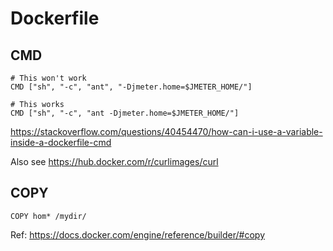 # Dockerfile

## CMD

```
# This won't work
CMD ["sh", "-c", "ant", "-Djmeter.home=$JMETER_HOME/"]

# This works
CMD ["sh", "-c", "ant -Djmeter.home=$JMETER_HOME/"]
```

https://stackoverflow.com/questions/40454470/how-can-i-use-a-variable-inside-a-dockerfile-cmd

Also see https://hub.docker.com/r/curlimages/curl

## COPY

```
COPY hom* /mydir/
```

Ref: https://docs.docker.com/engine/reference/builder/#copy
